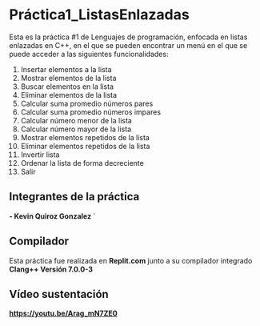 # Práctica1_ListasEnlazadas
Esta es la práctica #1 de Lenguajes de programación, enfocada en listas enlazadas en C++, en el que se pueden encontrar un menú en el que se puede acceder a las siguientes funcionalidades:
1. Insertar elementos a la lista
2. Mostrar elementos de la lista
3. Buscar elementos en la lista
4. Eliminar elementos de la lista
5. Calcular suma promedio números pares
6. Calcular suma promedio números impares
7. Calcular número menor de la lista
8. Calcular número mayor de la lista
9. Mostrar elementos repetidos de la lista
10. Eliminar elementos repetidos de la lista
11. Invertir lista
12. Ordenar la lista de forma decreciente
13. Salir


## Integrantes de la práctica
**- Kevin Quiroz Gonzalez**
`
## Compilador
Esta práctica fue realizada en **Replit.com** junto a su compilador integrado **Clang++ Versión 7.0.0-3**

## Vídeo sustentación
**https://youtu.be/Arag_mN7ZE0**
